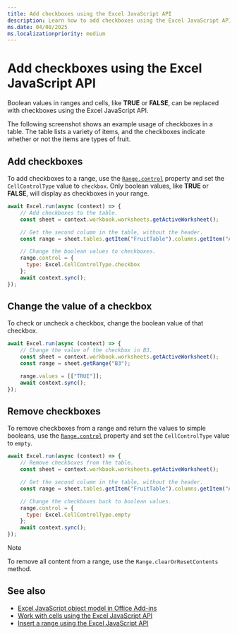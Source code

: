 ```yaml
---
title: Add checkboxes using the Excel JavaScript API
description: Learn how to add checkboxes using the Excel JavaScript API.
ms.date: 04/08/2025
ms.localizationpriority: medium
---
```


# Add checkboxes using the Excel JavaScript API

Boolean values in ranges and cells, like **TRUE** or **FALSE**, can be replaced with checkboxes using the Excel JavaScript API.

The following screenshot shows an example usage of checkboxes in a table. The table lists a variety of items, and the checkboxes indicate whether or not the items are types of fruit.

## Add checkboxes

To add checkboxes to a range, use the [`Range.control`](/javascript/api/excel/excel.range#excel-excel-range-control-member) property and set the `CellControlType` value to `checkbox`. Only boolean values, like **TRUE** or **FALSE**, will display as checkboxes in your range.

```js
await Excel.run(async (context) => {
    // Add checkboxes to the table.
    const sheet = context.workbook.worksheets.getActiveWorksheet();

    // Get the second column in the table, without the header.
    const range = sheet.tables.getItem("FruitTable").columns.getItem("Analysis").getDataBodyRange();

    // Change the boolean values to checkboxes.
    range.control = {
      type: Excel.CellControlType.checkbox
    };
    await context.sync();
});
```

## Change the value of a checkbox

To check or uncheck a checkbox, change the boolean value of that checkbox.

```js
await Excel.run(async (context) => {
    // Change the value of the checkbox in B3.
    const sheet = context.workbook.worksheets.getActiveWorksheet();
    const range = sheet.getRange("B3");

    range.values = [["TRUE"]];
    await context.sync();
});
```

## Remove checkboxes

To remove checkboxes from a range and return the values to simple booleans, use the [`Range.control`](/javascript/api/excel/excel.range#excel-excel-range-control-member) property and set the `CellControlType` value to `empty`.

```js
await Excel.run(async (context) => {
    // Remove checkboxes from the table.
    const sheet = context.workbook.worksheets.getActiveWorksheet();

    // Get the second column in the table, without the header.
    const range = sheet.tables.getItem("FruitTable").columns.getItem("Analysis").getDataBodyRange();

    // Change the checkboxes back to boolean values.
    range.control = {
      type: Excel.CellControlType.empty
    };
    await context.sync();
});
```

> [!NOTE]
> To remove all content from a range, use the `Range.clearOrResetContents` method.

## See also

- [Excel JavaScript object model in Office Add-ins](excel-add-ins-core-concepts.md)
- [Work with cells using the Excel JavaScript API](excel-add-ins-cells.md)
- [Insert a range using the Excel JavaScript API](excel-add-ins-ranges-insert.md)
